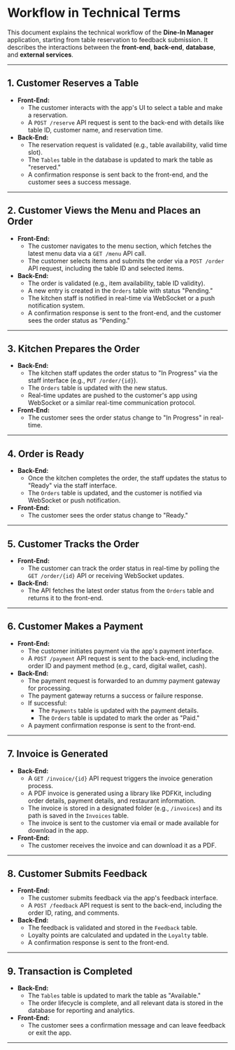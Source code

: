 # Workflow in Technical Terms

This document explains the technical workflow of the **Dine-In Manager** application, starting from table reservation to feedback submission. It describes the interactions between the **front-end**, **back-end**, **database**, and **external services**.

---

## **1. Customer Reserves a Table**
- **Front-End:**
  - The customer interacts with the app's UI to select a table and make a reservation.
  - A `POST /reserve` API request is sent to the back-end with details like table ID, customer name, and reservation time.
- **Back-End:**
  - The reservation request is validated (e.g., table availability, valid time slot).
  - The `Tables` table in the database is updated to mark the table as "reserved."
  - A confirmation response is sent back to the front-end, and the customer sees a success message.

---

## **2. Customer Views the Menu and Places an Order**
- **Front-End:**
  - The customer navigates to the menu section, which fetches the latest menu data via a `GET /menu` API call.
  - The customer selects items and submits the order via a `POST /order` API request, including the table ID and selected items.
- **Back-End:**
  - The order is validated (e.g., item availability, table ID validity).
  - A new entry is created in the `Orders` table with status "Pending."
  - The kitchen staff is notified in real-time via WebSocket or a push notification system.
  - A confirmation response is sent to the front-end, and the customer sees the order status as "Pending."

---

## **3. Kitchen Prepares the Order**
- **Back-End:**
  - The kitchen staff updates the order status to "In Progress" via the staff interface (e.g., `PUT /order/{id}`).
  - The `Orders` table is updated with the new status.
  - Real-time updates are pushed to the customer's app using WebSocket or a similar real-time communication protocol.
- **Front-End:**
  - The customer sees the order status change to "In Progress" in real-time.

---

## **4. Order is Ready**
- **Back-End:**
  - Once the kitchen completes the order, the staff updates the status to "Ready" via the staff interface.
  - The `Orders` table is updated, and the customer is notified via WebSocket or push notification.
- **Front-End:**
  - The customer sees the order status change to "Ready."

---

## **5. Customer Tracks the Order**
- **Front-End:**
  - The customer can track the order status in real-time by polling the `GET /order/{id}` API or receiving WebSocket updates.
- **Back-End:**
  - The API fetches the latest order status from the `Orders` table and returns it to the front-end.

---

## **6. Customer Makes a Payment**
- **Front-End:**
  - The customer initiates payment via the app's payment interface.
  - A `POST /payment` API request is sent to the back-end, including the order ID and payment method (e.g., card, digital wallet, cash).
- **Back-End:**
  - The payment request is forwarded to an dummy payment gateway for processing.
  - The payment gateway returns a success or failure response.
  - If successful:
    - The `Payments` table is updated with the payment details.
    - The `Orders` table is updated to mark the order as "Paid."
  - A payment confirmation response is sent to the front-end.

---

## **7. Invoice is Generated**
- **Back-End:**
  - A `GET /invoice/{id}` API request triggers the invoice generation process.
  - A PDF invoice is generated using a library like PDFKit, including order details, payment details, and restaurant information.
  - The invoice is stored in a designated folder (e.g., `/invoices`) and its path is saved in the `Invoices` table.
  - The invoice is sent to the customer via email or made available for download in the app.
- **Front-End:**
  - The customer receives the invoice and can download it as a PDF.

---

## **8. Customer Submits Feedback**
- **Front-End:**
  - The customer submits feedback via the app's feedback interface.
  - A `POST /feedback` API request is sent to the back-end, including the order ID, rating, and comments.
- **Back-End:**
  - The feedback is validated and stored in the `Feedback` table.
  - Loyalty points are calculated and updated in the `Loyalty` table.
  - A confirmation response is sent to the front-end.

---

## **9. Transaction is Completed**
- **Back-End:**
  - The `Tables` table is updated to mark the table as "Available."
  - The order lifecycle is complete, and all relevant data is stored in the database for reporting and analytics.
- **Front-End:**
  - The customer sees a confirmation message and can leave feedback or exit the app.

---
